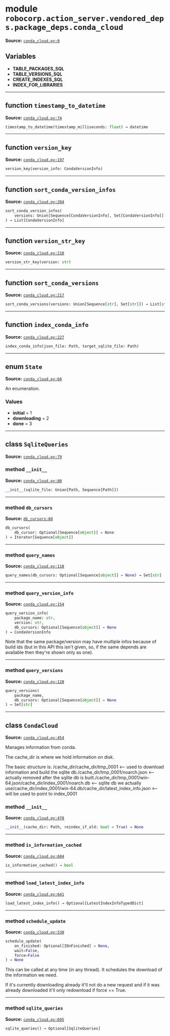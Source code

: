 <!-- markdownlint-disable -->

# module `robocorp.action_server.vendored_deps.package_deps.conda_cloud`

**Source:** [`conda_cloud.py:0`](https://github.com/robocorp/robocorp/tree/master/action_server/src/robocorp/action_server/vendored_deps/package_deps/conda_cloud.py#L0)

## Variables

- **TABLE_PACKAGES_SQL**
- **TABLE_VERSIONS_SQL**
- **CREATE_INDEXES_SQL**
- **INDEX_FOR_LIBRARIES**

______________________________________________________________________

## function `timestamp_to_datetime`

**Source:** [`conda_cloud.py:74`](https://github.com/robocorp/robocorp/tree/master/action_server/src/robocorp/action_server/vendored_deps/package_deps/conda_cloud.py#L74)

```python
timestamp_to_datetime(timestamp_milliseconds: float) → datetime
```

______________________________________________________________________

## function `version_key`

**Source:** [`conda_cloud.py:197`](https://github.com/robocorp/robocorp/tree/master/action_server/src/robocorp/action_server/vendored_deps/package_deps/conda_cloud.py#L197)

```python
version_key(version_info: CondaVersionInfo)
```

______________________________________________________________________

## function `sort_conda_version_infos`

**Source:** [`conda_cloud.py:204`](https://github.com/robocorp/robocorp/tree/master/action_server/src/robocorp/action_server/vendored_deps/package_deps/conda_cloud.py#L204)

```python
sort_conda_version_infos(
    versions: Union[Sequence[CondaVersionInfo], Set[CondaVersionInfo]]
) → List[CondaVersionInfo]
```

______________________________________________________________________

## function `version_str_key`

**Source:** [`conda_cloud.py:210`](https://github.com/robocorp/robocorp/tree/master/action_server/src/robocorp/action_server/vendored_deps/package_deps/conda_cloud.py#L210)

```python
version_str_key(version: str)
```

______________________________________________________________________

## function `sort_conda_versions`

**Source:** [`conda_cloud.py:217`](https://github.com/robocorp/robocorp/tree/master/action_server/src/robocorp/action_server/vendored_deps/package_deps/conda_cloud.py#L217)

```python
sort_conda_versions(versions: Union[Sequence[str], Set[str]]) → List[str]
```

______________________________________________________________________

## function `index_conda_info`

**Source:** [`conda_cloud.py:227`](https://github.com/robocorp/robocorp/tree/master/action_server/src/robocorp/action_server/vendored_deps/package_deps/conda_cloud.py#L227)

```python
index_conda_info(json_file: Path, target_sqlite_file: Path)
```

______________________________________________________________________

## enum `State`

**Source:** [`conda_cloud.py:68`](https://github.com/robocorp/robocorp/tree/master/action_server/src/robocorp/action_server/vendored_deps/package_deps/conda_cloud.py#L68)

An enumeration.

### Values

- **initial** = 1
- **downloading** = 2
- **done** = 3

______________________________________________________________________

## class `SqliteQueries`

**Source:** [`conda_cloud.py:79`](https://github.com/robocorp/robocorp/tree/master/action_server/src/robocorp/action_server/vendored_deps/package_deps/conda_cloud.py#L79)

### method `__init__`

**Source:** [`conda_cloud.py:80`](https://github.com/robocorp/robocorp/tree/master/action_server/src/robocorp/action_server/vendored_deps/package_deps/conda_cloud.py#L80)

```python
__init__(sqlite_file: Union[Path, Sequence[Path]])
```

______________________________________________________________________

### method `db_cursors`

**Source:** [`db_cursors:88`](https://github.com/robocorp/robocorp/tree/master/action_server/robocorp/action_server/vendored_deps/package_deps/conda_cloud/db_cursors#L88)

```python
db_cursors(
    db_cursor: Optional[Sequence[object]] = None
) → Iterator[Sequence[object]]
```

______________________________________________________________________

### method `query_names`

**Source:** [`conda_cloud.py:118`](https://github.com/robocorp/robocorp/tree/master/action_server/src/robocorp/action_server/vendored_deps/package_deps/conda_cloud.py#L118)

```python
query_names(db_cursors: Optional[Sequence[object]] = None) → Set[str]
```

______________________________________________________________________

### method `query_version_info`

**Source:** [`conda_cloud.py:154`](https://github.com/robocorp/robocorp/tree/master/action_server/src/robocorp/action_server/vendored_deps/package_deps/conda_cloud.py#L154)

```python
query_version_info(
    package_name: str,
    version: str,
    db_cursors: Optional[Sequence[object]] = None
) → CondaVersionInfo
```

Note that the same package/version may have multiple infos because of build ids (but in this API this isn't given, so, if the same depends are available then they're shown only as one).

______________________________________________________________________

### method `query_versions`

**Source:** [`conda_cloud.py:128`](https://github.com/robocorp/robocorp/tree/master/action_server/src/robocorp/action_server/vendored_deps/package_deps/conda_cloud.py#L128)

```python
query_versions(
    package_name,
    db_cursors: Optional[Sequence[object]] = None
) → Set[str]
```

______________________________________________________________________

## class `CondaCloud`

**Source:** [`conda_cloud.py:454`](https://github.com/robocorp/robocorp/tree/master/action_server/src/robocorp/action_server/vendored_deps/package_deps/conda_cloud.py#L454)

Manages information from conda.

The cache_dir is where we hold information on disk.

The basic structure is: /cache_dir/cache_dir/tmp_0001 \<-- used to download information and build the sqlite db./cache_dir/tmp_0001/noarch.json \<-- actually removed after the sqlite db is built./cache_dir/tmp_0001/win-64.json/cache_dir/index_0001/noarch.db \<-- sqlite db we actually use/cache_dir/index_0001/win-64.db/cache_dir/latest_index_info.json \<-- will be used to point to index_0001

### method `__init__`

**Source:** [`conda_cloud.py:470`](https://github.com/robocorp/robocorp/tree/master/action_server/src/robocorp/action_server/vendored_deps/package_deps/conda_cloud.py#L470)

```python
__init__(cache_dir: Path, reindex_if_old: bool = True) → None
```

______________________________________________________________________

### method `is_information_cached`

**Source:** [`conda_cloud.py:684`](https://github.com/robocorp/robocorp/tree/master/action_server/src/robocorp/action_server/vendored_deps/package_deps/conda_cloud.py#L684)

```python
is_information_cached() → bool
```

______________________________________________________________________

### method `load_latest_index_info`

**Source:** [`conda_cloud.py:641`](https://github.com/robocorp/robocorp/tree/master/action_server/src/robocorp/action_server/vendored_deps/package_deps/conda_cloud.py#L641)

```python
load_latest_index_info() → Optional[LatestIndexInfoTypedDict]
```

______________________________________________________________________

### method `schedule_update`

**Source:** [`conda_cloud.py:530`](https://github.com/robocorp/robocorp/tree/master/action_server/src/robocorp/action_server/vendored_deps/package_deps/conda_cloud.py#L530)

```python
schedule_update(
    on_finished: Optional[IOnFinished] = None,
    wait=False,
    force=False
) → None
```

This can be called at any time (in any thread). It schedules the download of the information we need.

If it's currently downloading already it'll not do a new request and if it was already downloaded it'll only redownload if force == True.

______________________________________________________________________

### method `sqlite_queries`

**Source:** [`conda_cloud.py:695`](https://github.com/robocorp/robocorp/tree/master/action_server/src/robocorp/action_server/vendored_deps/package_deps/conda_cloud.py#L695)

```python
sqlite_queries() → Optional[SqliteQueries]
```
